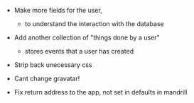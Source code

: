 * Make more fields for the user, 
	* to understand the interaction with the database
* Add another collection of "things done by a user"
	* stores events that a user has created
* Strip back unecessary css

* Cant change gravatar!
* Fix return address to the app, not set in defaults in mandrill